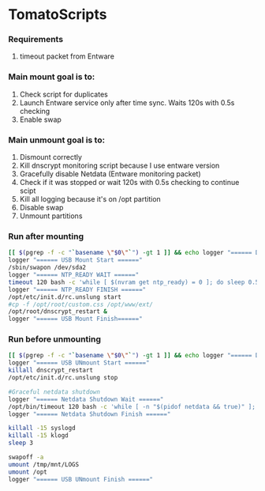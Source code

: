# TomatoScripts

### Requirements
1. timeout packet from Entware

### Main mount goal is to:
1. Check script for duplicates
2. Launch Entware service only after time sync. Waits 120s with 0.5s checking
3. Enable swap

### Main unmount goal is to:
1. Dismount correctly
2. Kill dnscrypt monitoring script because I use entware version
3. Gracefully disable Netdata (Entware monitoring packet)
4. Check if it was stopped or wait 120s with 0.5s checking to continue scipt
5. Kill all logging because it's on /opt partition
6. Disable swap
7. Unmount partitions

### Run after mounting
```bash
[[ $(pgrep -f -c "`basename \"$0\"`") -gt 1 ]] && echo logger "====== DUP DETECTED: mount ======" && exit
logger "====== USB Mount Start ======"
/sbin/swapon /dev/sda2
logger "====== NTP_READY WAIT ======"
timeout 120 bash -c 'while [ $(nvram get ntp_ready) = 0 ]; do sleep 0.5; done'
logger "====== NTP_READY FINISH ======"
/opt/etc/init.d/rc.unslung start
#cp -f /opt/root/custom.css /opt/www/ext/
/opt/root/dnscrypt_restart &
logger "====== USB Mount Finish======"
```

### Run before unmounting
```bash
[[ $(pgrep -f -c "`basename \"$0\"`") -gt 1 ]] && echo logger "====== DUP DETECTED: unmount ======" && exit
logger "====== USB UNmount Start ======"
killall dnscrypt_restart
/opt/etc/init.d/rc.unslung stop

#Graceful netdata shutdown
logger "====== Netdata Shutdown Wait ======"
/opt/bin/timeout 120 bash -c 'while [ -n "$(pidof netdata && true)" ]; do sleep 0.5; done'
logger "====== Netdata Shutdown Finish ======"

killall -15 syslogd
killall -15 klogd
sleep 3

swapoff -a
umount /tmp/mnt/LOGS
umount /opt
logger "====== USB UNmount Finish ======"
```
